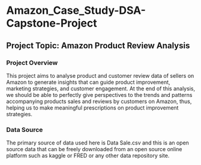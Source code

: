 # Amazon_Case_Study-DSA-Capstone-Project

## Project Topic: Amazon Product Review Analysis

### Project Overview 
This project aims to analyse product and customer review data of sellers on Amazon to generate insights that can guide product improvement, marketing strategies, and customer engagement. At the end of this analysis, we should be able to perfectly give perspectives to the trends and patterns accompanying products sales and reviews by customers on Amazon, thus, helping us to make meaningful prescriptions on product improvement strategies.

### Data Source
The primary source of data used here is Data Sale.csv and this is an open source data that can be freely downloaded from an open source online platform such as kaggle or FRED or any other data repository site.

